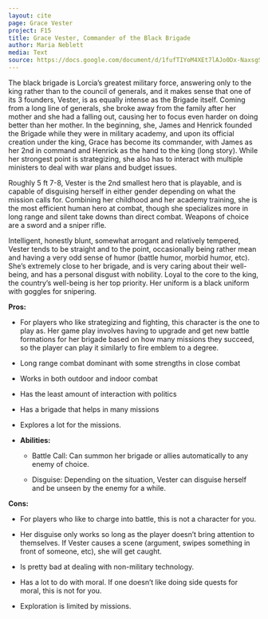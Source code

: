```yaml
---
layout: cite
page: Grace Vester
project: F15
title: Grace Vester, Commander of the Black Brigade
author: Maria Neblett
media: Text
source: https://docs.google.com/document/d/1fufTIYoM4XEt7lAJo0Dx-NaxsgS-ZYNdUuGJaNDWrlY/edit?usp=sharing
---
```

The black brigade is Lorcia’s greatest military force, answering only to the king rather than to the council of generals, and it makes sense that one of its 3 founders, Vester, is as equally intense as the Brigade itself. Coming from a long line of generals, she broke away from the family after her mother and she had a falling out, causing her to focus even harder on doing better than her mother. In the beginning, she, James and Henrick founded the Brigade while they were in military academy, and upon its official creation under the king, Grace has become its commander, with James as her 2nd in command and Henrick as the hand to the king (long story). While her strongest point is strategizing, she also has to interact with multiple ministers to deal with war plans and budget issues.

Roughly 5 ft 7-8, Vester is the 2nd smallest hero that is playable, and is capable of disguising herself in either gender depending on what the mission calls for. Combining her childhood and her academy training, she is the most efficient human hero at combat, though she specializes more in long range and silent take downs than direct combat. Weapons of choice are a sword and a sniper rifle.

Intelligent, honestly blunt, somewhat arrogant and relatively tempered, Vester tends to be straight and to the point, occasionally being rather mean and having a very odd sense of humor (battle humor, morbid humor, etc). She’s extremely close to her brigade, and is very caring about their well-being, and has a personal disgust with nobility. Loyal to the core to the king, the country’s well-being is her top priority. Her uniform is a black uniform with goggles for snipering.

**Pros:**

- For players who like strategizing and fighting, this character is the one to play as. Her game play involves having to upgrade and get new battle formations for her brigade based on how many missions they succeed, so the player can play it similarly to fire emblem to a degree.

- Long range combat dominant with some strengths in close combat

- Works in both outdoor and indoor combat

- Has the least amount of interaction with politics

- Has a brigade that helps in many missions

- Explores a lot for the missions.

- **Abilities:**

    - Battle Call: Can summon her brigade or allies automatically to any enemy of choice.

    - Disguise: Depending on the situation, Vester can disguise herself and be unseen by the enemy for a while.

**Cons:**

- For players who like to charge into battle, this is not a character for you.

- Her disguise only works so long as the player doesn’t bring attention to themselves. If Vester causes a scene (argument, swipes something in front of someone, etc), she will get caught.

- Is pretty bad at dealing with non-military technology.

- Has a lot to do with moral. If one doesn’t like doing side quests for moral, this is not for you.

- Exploration is limited by missions.

